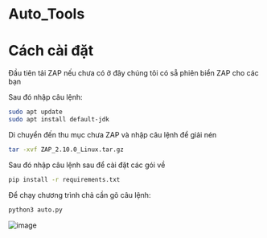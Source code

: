 # Auto_Tools
# Cách cài đặt

Đầu tiên tải ZAP nếu chưa có ở đây chúng tôi có sẵ phiên biển ZAP cho các bạn

Sau đó nhập câu lệnh:

   ```bash
  sudo apt update
  sudo apt install default-jdk
  ```
Di chuyển đến thu mục chưa ZAP và nhập câu lệnh để giải nén

   ```bash
  tar -xvf ZAP_2.10.0_Linux.tar.gz
  ```
Sau đó nhập câu lệnh sau để cài đặt các gói về
  
  ```bash
pip install -r requirements.txt
 ```
Để chạy chương trình chả cần gõ câu lệnh:

 ```bash
python3 auto.py
 ```
![image](https://github.com/killorkill/Auto_/assets/83548177/85ee7c0f-2ed1-4c99-ad2d-938857ef157d)


